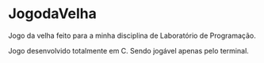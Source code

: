 # JogodaVelha
Jogo da velha feito para a minha disciplina de Laboratório de Programação.

Jogo desenvolvido totalmente em C. Sendo jogável apenas pelo terminal.


